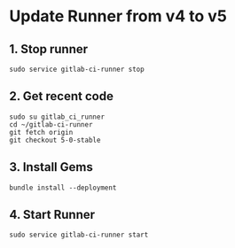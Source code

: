 # Update Runner from v4 to v5

## 1. Stop runner

    sudo service gitlab-ci-runner stop

## 2. Get recent code

    sudo su gitlab_ci_runner
    cd ~/gitlab-ci-runner
    git fetch origin
    git checkout 5-0-stable
    
## 3. Install Gems
    bundle install --deployment

## 4. Start Runner

    sudo service gitlab-ci-runner start
